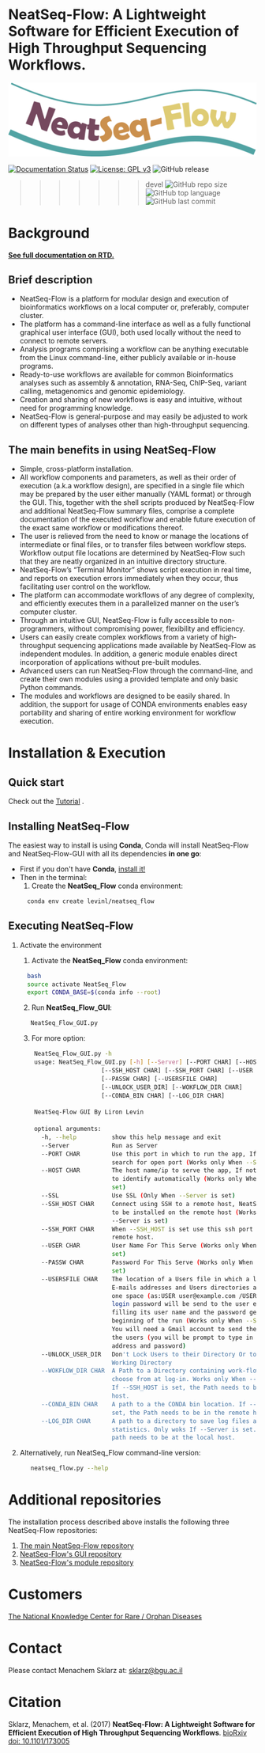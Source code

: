 # **NeatSeq-Flow**: A Lightweight Software for Efficient Execution of High Throughput Sequencing Workflows.
![NeatSeq-Flow Logo](docs/source/figs/NeatSeq_Flow_logo.png "NeatSeq-Flow")


[![Documentation Status](https://readthedocs.org/projects/neatseq-flow/badge/?version=latest)](http://neatseq-flow.readthedocs.io/en/latest/?badge=latest)
[![License: GPL v3](https://img.shields.io/badge/License-GPLv3-blue.svg)](https://www.gnu.org/licenses/gpl-3.0)
![GitHub release](https://img.shields.io/github/release-pre/sklarz-bgu/neatseq-flow.svg)
>>>>>>> devel
![GitHub repo size](https://img.shields.io/github/repo-size/sklarz-bgu/neatseq-flow.svg)
![GitHub top language](https://img.shields.io/github/languages/top/sklarz-bgu/neatseq-flow.svg)
![GitHub last commit](https://img.shields.io/github/last-commit/sklarz-bgu/neatseq-flow.svg)

<!--- [![Github All Releases](https://img.shields.io/github/downloads/sklarz-bgu/neatseq-flow/total.svg)]() -->


# Background

**[See full documentation on RTD.](http://NeatSeq-Flow.readthedocs.io/en/latest/)**

## Brief description

* NeatSeq-Flow is a platform for modular design and execution of bioinformatics workflows on a local computer or, preferably, computer cluster. 
* The platform has a command-line interface as well as a fully functional graphical user interface (GUI), both used locally without the need to connect to remote servers. 
* Analysis programs comprising a workflow can be anything executable from the Linux command-line, either publicly available or in-house programs. 
* Ready-to-use workflows are available for common Bioinformatics analyses such as assembly & annotation, RNA-Seq, ChIP-Seq, variant calling, metagenomics and genomic epidemiology. 
* Creation and sharing of new workflows is easy and intuitive, without need for programming knowledge. 
* NeatSeq-Flow is general-purpose and may easily be adjusted to work on different types of analyses other than high-throughput sequencing.


## The main benefits in using NeatSeq-Flow

* Simple, cross-platform installation.
* All workflow components and parameters, as well as their order of execution (a.k.a workflow design), are specified in a single file which may be prepared by the user either manually (YAML format) or through the GUI. This, together with the shell scripts produced by NeatSeq-Flow and additional NeatSeq-Flow summary files, comprise a complete documentation of the executed workflow and enable future execution of the exact same workflow or modifications thereof.
* The user is relieved from the need to know or manage the locations of intermediate or final files, or to transfer files between workflow steps. Workflow output file locations are determined by NeatSeq-Flow such that they are neatly organized in an intuitive directory structure.
* NeatSeq-Flow’s “Terminal Monitor” shows script execution in real time, and reports on execution errors immediately when they occur, thus facilitating user control on the workflow.
* The platform can accommodate workflows of any degree of complexity, and efficiently executes them in a parallelized manner on the user’s computer cluster.
* Through an intuitive GUI, NeatSeq-Flow is fully accessible to non-programmers, without compromising power, flexibility and efficiency.
* Users can easily create complex workflows from a variety of high-throughput sequencing applications made available by NeatSeq-Flow as independent modules. In addition, a generic module enables direct incorporation of applications without pre-built modules.
* Advanced users can run NeatSeq-Flow through the command-line, and create their own modules using a provided template and only basic Python commands.
* The modules and workflows are designed to be easily shared. In addition, the support for usage of CONDA environments enables easy portability and sharing of entire working environment for workflow execution.




# Installation & Execution

## Quick start

Check out the [Tutorial](http://neatseq-flow.readthedocs.io/en/latest/Example_WF.html) .

## Installing NeatSeq-Flow

The easiest way to install is using **Conda**, Conda will install NeatSeq-Flow and NeatSeq-Flow-GUI with all its dependencies **in one go**: 

  - First if you don't have **Conda**, [install it!](https://conda.io/miniconda.html) 
  - Then in the terminal:
    1. Create the **NeatSeq_Flow** conda environment:
    ```Bash
      conda env create levinl/neatseq_flow
    ```  


## Executing NeatSeq-Flow

1. Activate the environment

   1. Activate the **NeatSeq_Flow** conda environment:
    ```Bash
      bash
      source activate NeatSeq_Flow
      export CONDA_BASE=$(conda info --root)
    ```
    2. Run **NeatSeq_Flow_GUI**:
    ```Bash 
       NeatSeq_Flow_GUI.py
    ```
    3. For more option:
    ```Bash 
        NeatSeq_Flow_GUI.py -h
        usage: NeatSeq_Flow_GUI.py [-h] [--Server] [--PORT CHAR] [--HOST CHAR] [--SSL]
                           [--SSH_HOST CHAR] [--SSH_PORT CHAR] [--USER CHAR]
                           [--PASSW CHAR] [--USERSFILE CHAR]
                           [--UNLOCK_USER_DIR] [--WOKFLOW_DIR CHAR]
                           [--CONDA_BIN CHAR] [--LOG_DIR CHAR]

        NeatSeq-Flow GUI By Liron Levin

        optional arguments:
          -h, --help          show this help message and exit
          --Server            Run as Server
          --PORT CHAR         Use this port in which to run the app, If not set will
                              search for open port (Works only When --Server is set)
          --HOST CHAR         The host name/ip to serve the app, If not set, will try
                              to identify automatically (Works only When --Server is
                              set)
          --SSL               Use SSL (Only When --Server is set)
          --SSH_HOST CHAR     Connect using SSH to a remote host, NeatSeq-Flow needs
                              to be installed on the remote host (Works only When
                              --Server is set)
          --SSH_PORT CHAR     When --SSH_HOST is set use this ssh port to connect to a
                              remote host.
          --USER CHAR         User Name For This Serve (Works only When --Server is
                              set)
          --PASSW CHAR        Password For This Serve (Works only When --Server is
                              set)
          --USERSFILE CHAR    The location of a Users file in which a list of users,
                              E-mails addresses and Users directories are separated by
                              one space (as:USER user@example.com /USER/DIR). The
                              login password will be send to the user e-mail after
                              filling its user name and the password generated at the
                              beginning of the run (Works only When --Server is set).
                              You will need a Gmail account to send the password to
                              the users (you will be prompt to type in your Gmail
                              address and password)
          --UNLOCK_USER_DIR   Don't Lock Users to their Directory Or to the Current
                              Working Directory
          --WOKFLOW_DIR CHAR  A Path to a Directory containing work-flow files to
                              choose from at log-in. Works only When --Server is set.
                              If --SSH_HOST is set, the Path needs to be in the remote
                              host.
          --CONDA_BIN CHAR    A path to a the CONDA bin location. If --SSH_HOST is
                              set, the Path needs to be in the remote host.
          --LOG_DIR CHAR      A path to a directory to save log files about users
                              statistics. Only woks If --Server is set. In any way the
                              path needs to be at the local host.
    ```

1. Alternatively, run NeatSeq_Flow command-line version:

    ```Bash 
       neatseq_flow.py --help
    ``` 


# Additional repositories

The installation process described above installs the following three NeatSeq-Flow repositories:

1. [The main NeatSeq-Flow repository](https://github.com/bioinfo-core-BGU/neatseq-flow)
1. [NeatSeq-Flow's GUI repository](https://github.com/bioinfo-core-BGU/NeatSeq-Flow-GUI)
1. [NeatSeq-Flow's module repository](https://github.com/bioinfo-core-BGU/neatseq-flow-modules)


# Customers

[The National Knowledge Center for Rare / Orphan Diseases](http://in.bgu.ac.il/en/rod/Pages/default.aspx)

# Contact

Please contact Menachem Sklarz at: [sklarz@bgu.ac.il](mailto:sklarz@bgu.ac.il)

# Citation

Sklarz, Menachem, et al. (2017) **NeatSeq-Flow: A Lightweight Software for Efficient Execution of High Throughput Sequencing Workflows**. [bioRxiv doi: 10.1101/173005](http://www.biorxiv.org/content/early/2017/08/08/173005)
